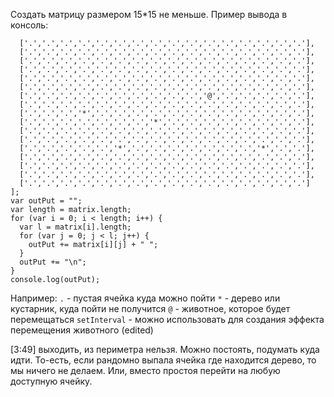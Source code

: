 Создать матрицу размером 15*15 не меньше. Пример вывода в консоль:
```var matrix = [
  ['.','.','.','.','.','.','.','.','.','.','.','.','.','.','.','.'],
  ['.','.','.','.','.','.','.','.','.','.','.','.','.','.','.','.'],
  ['.','.','.','.','.','.','.','.','.','.','.','.','.','.','.','.'],
  ['.','.','.','.','.','.','.','.','.','.','.','.','.','.','.','.'],
  ['.','.','.','.','.','.','.','.','.','.','.','.','.','.','.','.'],
  ['.','.','.','.','.','.','.','.','.','.','.','.','.','.','.','.'],
  ['.','.','.','.','.','.','.','.','.','.','@','.','.','.','.','.'],
  ['.','.','.','.','.','.','.','.','.','.','.','.','.','.','.','.'],
  ['.','.','.','*','.','.','.','.','.','.','.','.','.','.','.','.'],
  ['.','.','.','.','.','.','.','*','.','.','.','.','.','.','.','.'],
  ['.','.','.','.','.','.','.','.','.','.','.','.','.','.','.','.'],
  ['.','.','.','.','.','.','.','.','.','.','.','.','.','.','.','.'],
  ['.','.','.','.','.','*','.','.','.','.','.','.','.','*','.','.'],
  ['.','.','.','.','.','.','.','.','.','.','.','.','.','.','.','.'],
  ['.','.','.','.','.','.','.','.','.','.','.','.','.','.','.','.'],
  ['.','.','.','.','.','.','.','.','.','.','.','.','.','.','.','.'],
  ['.','.','.','.','.','.','.','.','.','.','.','.','.','.','.','.']
];
var outPut = "";
var length = matrix.length;
for (var i = 0; i < length; i++) {
  var l = matrix[i].length;
  for (var j = 0; j < l; j++) {
    outPut += matrix[i][j] + " ";
  }
  outPut += "\n";
}
console.log(outPut);
```
Например:
`.` - пустая ячейка куда можно пойти
`*` - дерево или кустарник, куда пойти не получится
`@` - животное, которое будет перемещаться
`setInterval`  - можно использовать для создания эффекта перемещения животного (edited)


[3:49]
выходить, из периметра нельзя. Можно постоять, подумать куда идти. То-есть, если рандомно выпала ячейка где находится дерево, то мы ничего не делаем. Или, вместо простоя перейти на любую доступную ячейку.